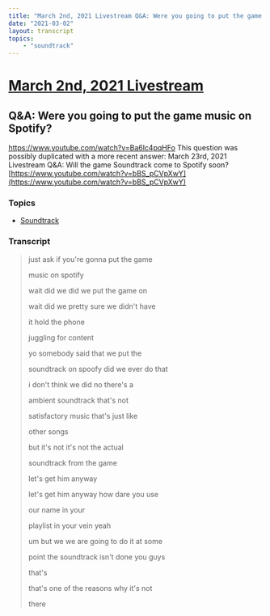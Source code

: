 ```yaml
---
title: "March 2nd, 2021 Livestream Q&A: Were you going to put the game music on Spotify?"
date: "2021-03-02"
layout: transcript
topics:
    - "soundtrack"
---
```

# [March 2nd, 2021 Livestream](../2021-03-02.md)
## Q&A: Were you going to put the game music on Spotify?
https://www.youtube.com/watch?v=Ba6lc4pqHFo
This question was possibly duplicated with a more recent answer: March 23rd, 2021 Livestream Q&A: Will the game Soundtrack come to Spotify soon? [https://www.youtube.com/watch?v=bBS_pCVpXwY](https://www.youtube.com/watch?v=bBS_pCVpXwY)


### Topics
* [Soundtrack](../topics/soundtrack.md)

### Transcript

> just ask if you're gonna put the game
>
> music on spotify
>
> wait did we did we put the game on
>
> wait did we pretty sure we didn't have
>
> it hold the phone
>
> juggling for content
>
> yo somebody said that we put the
>
> soundtrack on spoofy did we ever do that
>
> i don't think we did no there's a
>
> ambient soundtrack that's not
>
> satisfactory music that's just like
>
> other songs
>
> but it's not it's not the actual
>
> soundtrack from the game
>
> let's get him anyway
>
> let's get him anyway how dare you use
>
> our name in your
>
> playlist in your vein yeah
>
> um but we we are going to do it at some
>
> point the soundtrack isn't done you guys
>
> that's
>
> that's one of the reasons why it's not
>
> there
